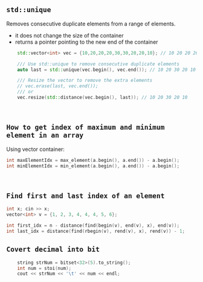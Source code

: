 ## ```std::unique```
Removes consecutive duplicate elements from a range of elements.
- it does not change the size of the container
- returns a pointer pointing to the new end of the container

```cpp
    std::vector<int> vec = {10,20,20,20,30,30,20,20,10}; // 10 20 20 20 30 30 20 20 10

    /// Use std::unique to remove consecutive duplicate elements
    auto last = std::unique(vec.begin(), vec.end()); // 10 20 30 20 10 ?  ?  ?  ?

    /// Resize the vector to remove the extra elements
    // vec.erase(last, vec.end());
    /// or
    vec.resize(std::distance(vec.begin(), last)); // 10 20 30 20 10
```

&nbsp;

## **```How to get index of maximum and minimum element in an array```** 

Using vector container: 
```cpp
int maxElementIdx = max_element(a.begin(), a.end()) - a.begin();
int minElementIdx = min_element(a.begin(), a.end()) - a.begin();
```

&nbsp;

## **```Find first and last index of an element```**

```cpp
int x; cin >> x;
vector<int> v = {1, 2, 3, 4, 4, 4, 5, 6};

int first_idx = n - distance(find(begin(v), end(v), x), end(v));
int last_idx = distance(find(rbegin(v), rend(v), x), rend(v)) - 1;
```

## **```Covert decimal into bit```**
```cpp
    string strNum = bitset<32>(5).to_string();
    int num = stoi(num);
    cout << strNum << '\t' << num << endl;
```

